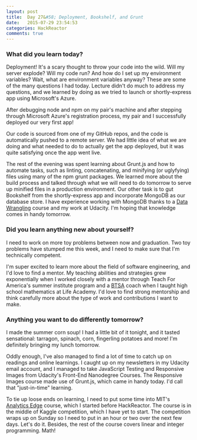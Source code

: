 ```yaml
---
layout: post
title:  Day 27&#58; Deployment, Bookshelf, and Grunt
date:   2015-07-29 23:54:53
categories: HackReactor
comments: true
---
```


### What did you learn today?

Deployment! It's a scary thought to throw your code into the wild. Will my server explode? Will my code run? And how do I set up my environment variables? Wait, what are environment variables anyway? These are some of the many questions I had today. Lecture didn't do much to address my questions, and we learned by doing as we tried to launch or shortly-express app using Microsoft's Azure.

After debugging node and npm on my pair's machine and after stepping through Microsoft Azure's registration process, my pair and I successfully deployed our very first app!

Our code is sourced from one of my GitHub repos, and the code is automatically pushed to a remote server. We had little idea of what we are doing and what needed to do to actually get the app deployed, but it was quite satisfying once the app went live.

The rest of the evening was spent learning about Grunt.js and how to automate tasks, such as linting, concatenating, and minifying (or uglyfying) files using many of the npm grunt packages. We learned more about the build process and talked through what we will need to do tomorrow to serve up minified files in a production environment. Our other task is to gut Bookshelf from the shortly-express app and incorporate MongoDB as our database store. I have experience working with MongoDB thanks to a [Data Wrangling](https://www.udacity.com/course/data-wrangling-with-mongodb--ud032) course and my work at Udacity. I'm hoping that knowledge comes in handy tomorrow.

### Did you learn anything new about yourself?

I need to work on more toy problems between now and graduation. Two toy problems have stumped me this week, and I need to make sure that I'm technically competent.

I'm super excited to learn more about the field of software engineering, and I'd love to find a mentor. My teaching abilities and strategies grew exponentially when I worked closely with a mentor through Teach For America's summer institute program and a [BTSA](http://www.btsa.ca.gov/) coach when I taught high school mathematics at Life Academy. I'd love to find strong mentorship and think carefully more about the type of work and contributions I want to make.

### Anything you want to do differently tomorrow?

I made the summer corn soup! I had a little bit of it tonight, and it tasted sensational: tarragon, spinach, corn, fingerling potatoes and more! I'm definitely bringing my lunch tomorrow.

Oddly enough, I've also managed to find a lot of time to catch up on readings and online learnings. I caught up on my newsletters in my Udacity email account, and I managed to take JavaScript Testing and Responsive Images from Udacity's Front-End Nanodegree Courses. The Responsive Images course made use of Grunt.js, which came in handy today. I'd call that "just-in-time" learning.

To tie up loose ends on learning, I need to put some time into MIT's [Analytics Edge](https://www.edx.org/course/analytics-edge-mitx-15-071x-0) course, which I started before HackReactor. The course is in the middle of Kaggle competition, which I have yet to start. The competition wraps up on Sunday so I need to put in an hour or two over the next few days. Let's do it. Besides, the rest of the course covers linear and integer programming. Math!
